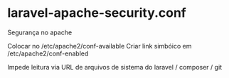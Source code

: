 # laravel-apache-security.conf
Segurança no apache

Colocar no /etc/apache2/conf-available
Criar link simbóico em /etc/apache2/conf-enabled

Impede leitura via URL de arquivos de sistema do laravel / composer / git
